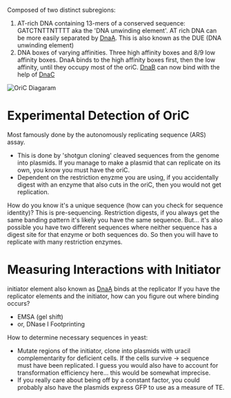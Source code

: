 Composed of two distinct subregions: 
1. AT-rich DNA containing 13-mers of a conserved sequence: GATCTNTTNTTTT aka the 'DNA unwinding element'. AT rich DNA can be more easily separated by [DnaA](DnaA.md). This is also known as the DUE (DNA unwinding element)
2. DNA boxes of varying affinities. Three high affinity boxes and 8/9 low affinity boxes. DnaA binds to the high affinity boxes first, then the low affinity, until they occupy most of the oriC. [DnaB](Helicase.md) can now bind with the help of [DnaC](DnaC.md) 

![OriC Diagaram](oriC.png)


# Experimental Detection of OriC
Most famously done by the autonomously replicating sequence (ARS) assay.
- This is done by 'shotgun cloning' cleaved sequences from the genome into plasmids. If you manage to make a plasmid that can replicate on its own, you know you must have the oriC. 
- Dependent on the restriction enyzme you are using, if you accidentally digest with an enzyme that also cuts in the oriC, then you would not get replication.

How do you know it's a unique sequence (how can you check for sequence identity)?
	This is pre-sequencing.
	Restriction digests, if you always get the same banding pattern it's likely you have the same sequence. 
	But... it's also possible you have two different sequences where neither sequence has a digest site for that enzyme or both sequences do. So then you will have to replicate with many restriction enzymes. 

# Measuring Interactions with Initiator
initiator element also known as [DnaA](DnaA.md) binds at the replicator
If you have the replicator elements and the initiator, how can you figure out where binding occurs?
- EMSA (gel shift)
- or, DNase I Footprinting

How to determine necessary sequences in yeast: 
- Mutate regions of the initiator, clone into plasmids with uracil complementarity for deficient cells. If the cells survive -> sequence must have been replicated. I guess you would also have to account for transformation efficiency here... this would be somewhat imprecise. 
- If you really care about being off by a constant factor, you could probably also have the plasmids express GFP to use as a measure of TE.

